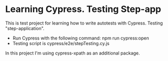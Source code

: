 ﻿# Learning Cypress. Testing Step-app

This is test project for learning how to write autotests with Cypress.
Testing "step-application".

- Run Cypress with the following command: npm run cypress:open
- Testing script is cypress/e2e/stepTesting.cy.js

In this project I'm using  cypress-xpath  as an additional package.
